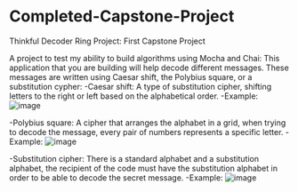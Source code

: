 # Completed-Capstone-Project
Thinkful Decoder Ring Project: First Capstone Project

A project to test my ability to build algorithms using Mocha and Chai:
  This application that you are building will help decode different messages.
These messages are written using Caesar shift, the Polybius square, or a substitution cypher:
  -Caesar shift: A type of substitution cipher, shifting letters to the right or left based on the alphabetical order.
    -Example: 
      ![image](https://user-images.githubusercontent.com/125700200/227046107-bb9c4239-939b-4f15-a430-0dbb2e8c840b.png)

  -Polybius square: A cipher that arranges the alphabet in a grid, when trying to decode the message, every pair of numbers represents a specific letter.
    -Example:
      ![image](https://user-images.githubusercontent.com/125700200/227046200-9942b6d1-baee-48fa-b932-1f5806161671.png)

  -Substitution cipher: There is a standard alphabet and a substitution alphabet, the recipient of the code must have the substitution alphabet in order to be able to decode the secret message.
    -Example:
      ![image](https://user-images.githubusercontent.com/125700200/227046261-47e461bd-4065-4217-a5f6-3ec8257d8726.png)
